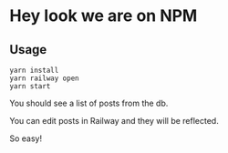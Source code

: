 # Hey look we are on NPM

## Usage

```
yarn install
yarn railway open
yarn start
```

You should see a list of posts from the db.

You can edit posts in Railway and they will be reflected.

So easy!
